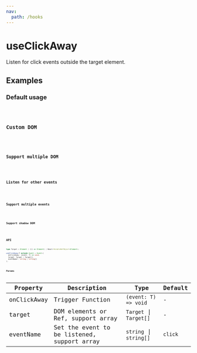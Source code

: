 ```yaml
---
nav:
  path: /hooks
---
```


# useClickAway

Listen for click events outside the target element.

## Examples

### Default usage

<code src="./demo/demo1.tsx" />

### Custom DOM

<code src="./demo/demo2.tsx" />

### Support multiple DOM

<code src="./demo/demo3.tsx" />

### Listen for other events

<code src="./demo/demo4.tsx" />

### Support multiple events

<code src="./demo/demo5.tsx"/>

### Support shadow DOM

<code src="./demo/demo6.tsx"/>

## API

```typescript
type Target = Element | (() => Element) | React.MutableRefObject<Element>;

useClickAway<T extends Event = Event>(
  onClickAway: (event: T) => void,
  target: Target | Target[],
  eventName?: string | string[]
);
```

### Params

| Property    | Description                                 | Type                   | Default |
| ----------- | ------------------------------------------- | ---------------------- | ------- |
| onClickAway | Trigger Function                            | `(event: T) => void`   | -       |
| target      | DOM elements or Ref, support array          | `Target` \| `Target[]` | -       |
| eventName   | Set the event to be listened, support array | `string` \| `string[]` | `click` |
